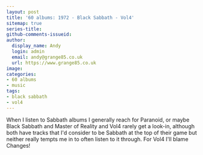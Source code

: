 ```yaml
---
layout: post
title: '60 albums: 1972 - Black Sabbath - Vol4'
sitemap: true
series-title:
github-comments-issueid:
author:
  display_name: Andy
  login: admin
  email: andy@grange85.co.uk
  url: https://www.grange85.co.uk
image:
categories:
- 60 albums
- music
tags:
- black sabbath
- vol4
---
```

When I listen to Sabbath albums I generally reach for Paranoid, or maybe Black Sabbath and Master of Reality and Vol4 rarely get a look-in, although both have tracks that I'd consider to be Sabbath at the top of their game but neither really tempts me in to often listen to it through. For Vol4 I'll blame Changes!

